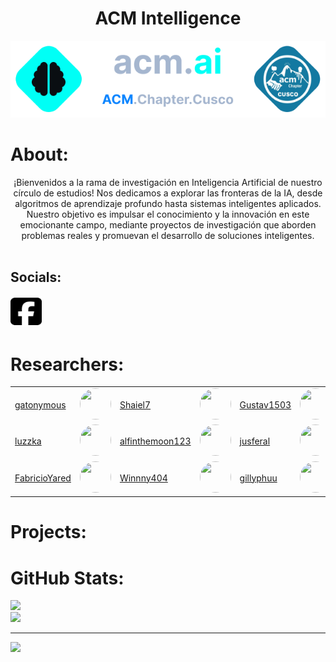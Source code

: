 <link rel="stylesheet" href="https://cdnjs.cloudflare.com/ajax/libs/font-awesome/5.15.4/css/all.min.css">

# <center> ACM Intelligence </center>

<p align="center">
  <img src="acmAI.png" alt="AcmAI"> 
</p>

# About:
<center>¡Bienvenidos a la rama de investigación en Inteligencia Artificial de nuestro círculo de estudios! Nos dedicamos a explorar las fronteras de la IA, desde algoritmos de aprendizaje profundo hasta sistemas inteligentes aplicados. Nuestro objetivo es impulsar el conocimiento y la innovación en este emocionante campo, mediante proyectos de investigación que aborden problemas reales y promuevan el desarrollo de soluciones inteligentes.</center>

<br>



## Socials:
<a href="https://web.facebook.com/ACMUNSAAC/?locale=es_LA&_rdc=1&_rdr">
  <img src="square-facebook.svg" alt="Icono" width="50" height="50" style="fill:red;">
</a>


# Researchers:

|  |  |  |  |  |  |
|---------|----------------|---------|----------------|---------|----------------|
| [gatonymous](https://github.com/gatonymous) | <img src="https://github.com/gatonymous.png?size=50" width="50" height="50" style="border-radius: 50%;"> | [Shaiel7](https://github.com/Shaiel7) | <img src="https://github.com/Shaiel7.png?size=50" width="50" height="50" style="border-radius: 50%;"> | [Gustav1503](https://github.com/Gustav1503) | <img src="https://github.com/Gustav1503.png?size=50" width="50" height="50" style="border-radius: 50%;"> |
| [luzzka](https://github.com/luzzka) | <img src="https://github.com/luzzka.png?size=50" width="50" height="50" style="border-radius: 50%;"> | [alfinthemoon123](https://github.com/alfinthemoon123) | <img src="https://github.com/alfinthemoon123.png?size=50" width="50" height="50" style="border-radius: 50%;"> | [jusferal](https://github.com/jusferal) | <img src="https://github.com/jusferal.png?size=50" width="50" height="50" style="border-radius: 50%;"> |
| [FabricioYared](https://github.com/FabricioYared) | <img src="https://github.com/FabricioYared.png?size=50" width="50" height="50" style="border-radius: 50%;"> | [Winnny404](https://github.com/Winnny404) | <img src="https://github.com/Winnny404.png?size=50" width="50" height="50" style="border-radius: 50%;"> | [gillyphuu](https://github.com/gillyphuu) | <img src="https://github.com/gillyphuu.png?size=50" width="50" height="50" style="border-radius: 50%;"> |

# Projects:


# <i class="fas fa-trophy" style="color:cyan"></i> GitHub Stats:
![](https://github-readme-stats.vercel.app/api?username=acm-ai&theme=gotham&hide_border=false&include_all_commits=false&count_private=false)<br/>
![](https://github-readme-streak-stats.herokuapp.com/?user=acm-ai&theme=gotham&hide_border=false)<br/>


---
[![](https://visitcount.itsvg.in/api?id=acm-ai&icon=0&color=0)](https://visitcount.itsvg.in)

